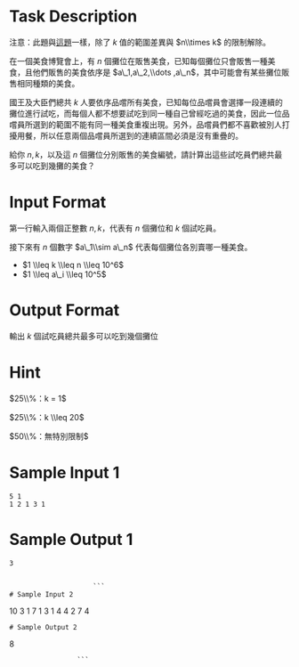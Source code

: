 # Task Description
注意：此題與[這題](./ShowProblem_problemid_g278)一樣，除了 $k$ 值的範圍差異與 $n\\times k$ 的限制解除。

在一個美食博覽會上，有 $n$ 個攤位在販售美食，已知每個攤位只會販售一種美食，且他們販售的美食依序是 $a\_1,a\_2,\\dots ,a\_n$，其中可能會有某些攤位販售相同種類的美食。

國王及大臣們總共 $k$ 人要依序品嚐所有美食，已知每位品嚐員會選擇一段連續的攤位進行試吃，而每個人都不想要試吃到同一種自己曾經吃過的美食，因此一位品嚐員所選到的範圍不能有同一種美食重複出現。另外，品嚐員們都不喜歡被別人打擾用餐，所以任意兩個品嚐員所選到的連續區間必須是沒有重疊的。

給你 $n,k$，以及這 $n$ 個攤位分別販售的美食編號，請計算出這些試吃員們總共最多可以吃到幾攤的美食？
# Input Format
第一行輸入兩個正整數 $n, k$，代表有 $n$ 個攤位和 $k$ 個試吃員。

接下來有 $n$ 個數字 $a\_1\\sim a\_n$ 代表每個攤位各別賣哪一種美食。

* $1 \\leq k \\leq n \\leq 10^6$
* $1 \\leq a\_i \\leq 10^5$
# Output Format
輸出 $k$ 個試吃員總共最多可以吃到幾個攤位
# Hint
$25\\%：k = 1$

$25\\%：k \\leq 20$

$50\\%：無特別限制$
# Sample Input 1
```
5 1
1 2 1 3 1

```
# Sample Output 1
```
3


                     ```
# Sample Input 2
```
10 3
1 7 1 3 1 4 4 2 7 4

```
# Sample Output 2
```
8


                     ```

